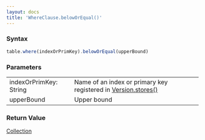 ```yaml
---
layout: docs
title: 'WhereClause.belowOrEqual()'
---
```


### Syntax

```javascript
table.where(indexOrPrimKey).belowOrEqual(upperBound)
```

### Parameters
<table>
<tr><td>indexOrPrimKey: String</td><td>Name of an index or primary key registered in <a href="/docs/Version/Version.stores()">Version.stores()</a></td></tr>
<tr><td>upperBound</td><td>Upper bound</td></tr>
</table>

### Return Value

[Collection](/docs/Collection/Collection)
